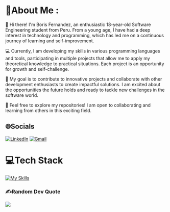 # 💫About Me :
👋 Hi there! I'm Boris Fernandez, an enthusiastic 18-year-old Software Engineering student from Peru. From a young age, I have had a deep interest in technology and programming, which has led me on a continuous journey of learning and self-improvement.

💻 Currently, I am developing my skills in various programming languages and tools, participating in multiple projects that allow me to apply my theoretical knowledge to practical situations. Each project is an opportunity for growth and self-challenge.

🚀 My goal is to contribute to innovative projects and collaborate with other development enthusiasts to create impactful solutions. I am excited about the opportunities the future holds and ready to tackle new challenges in the software world.

🔗 Feel free to explore my repositories! I am open to collaborating and learning from others in this exciting field.

## 🌐Socials
[![LinkedIn](https://img.shields.io/badge/LinkedIn-%230077B5.svg?logo=linkedin&logoColor=white)](https://linkedin.com/in/boris-fernandez-cabrera-0723572a7)
[![Gmail](https://img.shields.io/badge/Gmail-%23D14836.svg?logo=gmail&logoColor=white)](mailto:borisfernandezcabrera954@gmail.com)

# 💻Tech Stack
[![My Skills](https://skillicons.dev/icons?i=java,spring,js,html,css,python,github,git)](https://skillicons.dev)

### ✍️Random Dev Quote
![](https://quotes-github-readme.vercel.app/api?type=horizontal&theme=radical)

